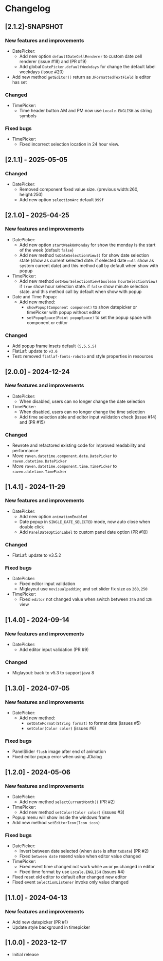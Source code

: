 # Changelog

## [2.1.2]-SNAPSHOT

### New features and improvements

- DatePicker:
    - Add new option `defaultDateCellRenderer` to custom date cell renderer (issue #18) and (PR #19)
    - Add global `DatePicker.defaultWeekdays` for change the default label weekdays (issue #20)
- Add new method `getEditor()` return as `JFormattedTextField` is editor has set

### Changed

- TimePicker:
    - Time header button AM and PM now use `Locale.ENGLISH` as string symbols

### Fixed bugs

- TimePicker:
    - Fixed incorrect selection location in 24 hour view.

## [2.1.1] - 2025-05-05

### Changed

- DatePicker:
    - Removed component fixed value size. (previous width:260, height:250)
    - Add new option `selectionArc` default `999f`

## [2.1.0] - 2025-04-25

### New features and improvements

- DatePicker:
    - Add new option `startWeekOnMonday` for show the monday is the start of the week (default `false`)
    - Add new method `toDateSelectionView()` for show date selection state (show as current selected date. if selected
      date `null` show as system current date) and this method call by default when show with popup
- TimePicker:
    - Add new method `setHourSelectionView(boolean hourSelectionView)` if `true` show hour selection state. if `false`
      show minute selection state. and this method call by default when show with popup
- Date and Time Popup:
    - Add new method:
        - `showPopup(Component component)` to show datepicker or timePicker with popup without editor
        - `setPopupSpace(Point popupSpace)` to set the popup space with component or editor

### Changed

- Add popup frame insets default `(5,5,5,5)`
- FlatLaf: update to `v3.6`
- Test: removed `flatlaf-fonts-roboto` and style properties in resources

## [2.0.0] - 2024-12-24

### New features and improvements

- DatePicker:
    - When disabled, users can no longer change the date selection
- TimePicker:
    - When disabled, users can no longer change the time selection
    - Add time selection able and editor input validation check (issue #14) and (PR #15)

### Changed

- Rewrote and refactored existing code for improved readability and performance
- Move `raven.datetime.component.date.DatePicker` to `raven.datetime.DatePicker`
- Move `raven.datetime.component.time.TimePicker` to `raven.datetime.TimePicker`

## [1.4.1] - 2024-11-29

### New features and improvements

- DatePicker:
    - Add new option `animationEnabled`
    - Date popup in `SINGLE_DATE_SELECTED` mode, now auto close when double click
    - Add `PanelDateOptionLabel` to custom panel date option (PR #10)

### Changed

- FlatLaf: update to v3.5.2

### Fixed bugs

- DatePicker:
    - Fixed editor input validation
    - Miglayout use `novisualpadding` and set slider fix size as `260,250`
- TimePicker:
    - Fixed `editor` not changed value when switch between `24h` and `12h` view

## [1.4.0] - 2024-09-14

### New features and improvements

- DatePicker:
    - Add editor input validation (PR #9)

### Changed

- Miglayout: back to v5.3 to support java 8

## [1.3.0] - 2024-07-05

### New features and improvements

- DatePicker:
    - Add new method:
        - `setDateFormat(String format)` to format date (issues #5)
        - `setColor(Color color)` (issues #6)

### Fixed bugs

- PanelSlider `flush` image after end of animation
- Fixed editor popup error when using JDialog

## [1.2.0] - 2024-05-06

### New features and improvements

- DatePicker:
    - Add new method `selectCurrentMonth()` (PR #2)
- TimePicker:
    - Add new method `setColor(Color color)` (issues #3)
- Popup menu will show inside the windows frame
- Add new method `setEditorIcon(Icon icon)`

### Fixed bugs

- DatePicker:
    - Invert between date selected (when `date` is after `toDate`) (PR #2)
    - Fixed `between date` resend value when editor value changed
- TimePicker:
    - Fixed event time changed not work while `am` or `pm` changed in editor
    - Fixed time format by use `Locale.ENGLISH` (issues #4)
- Fixed reset old editor to default after changed new editor
- Fixed event `SelectionListener` invoke only value changed

## [1.1.0] - 2024-04-13

### New features and improvements

- Add new datepicker (PR #1)
- Update style background in timepicker

## [1.0.0] - 2023-12-17

- Initial release
